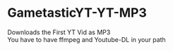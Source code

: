 # GametasticYT-YT-MP3
Downloads the First YT Vid as MP3 <br />
You have to have ffmpeg and Youtube-DL in your path
